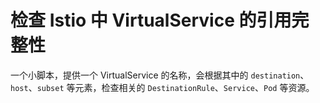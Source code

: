 # 检查 Istio 中 VirtualService 的引用完整性

一个小脚本，提供一个 VirtualService 的名称，会根据其中的 `destination`、`host`、`subset` 等元素，检查相关的 `DestinationRule`、`Service`、`Pod` 等资源。